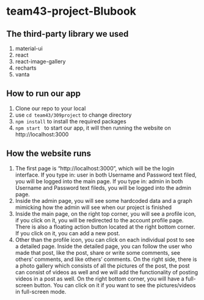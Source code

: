 # team43-project-Blubook #

## The third-party library we used ##
1. material-ui
1. react
1. react-image-gallery
1. recharts
1. vanta

## How to run our app
1. Clone our repo to your local
1. use `cd team43/309project` to change directory
1. `npm install` to install the required packages
1. `npm start ` to start our app, it will then running the website on http://localhost:3000

## How the website runs ##
1. The first page is “http://localhost:3000”, which will be the login interface. 
If you type in: user in both Username and Password text filed, you will be logged into the main page. 
If you type in: admin in both Username and Password text fileds, you will be logged into the admin page.
1. Inside the admin page, you will see some hardcoded data and a graph mimicking how the admin will see when our project is finished
1. Inside the main page, on the right top corner, you will see a profile icon, if you click on it, you will be redirected to the account profile page.
There is also a floating action button located at the right bottom corner. If you click on it, you can add a new post.
1. Other than the profile icon, you can click on each individual post to see a detailed page. Inside the detailed page, you can follow the user who made that post, like the post, share or write some comments, see others’ comments, and like others’ comments. On the right side, there is a photo gallery which consists of all the pictures of the post, the post can consist of videos as well and we will add the functionality of posting videos in a post as well. On the right bottom corner, you will have a full-screen button. You can click on it if you want to see the pictures/videos in full-screen mode.







